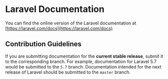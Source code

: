 # Laravel Documentation

You can find the online version of the Laravel documentation at [https://laravel.com/docs](https://laravel.com/docs)

## Contribution Guidelines

If you are submitting documentation for the **current stable release**, submit it to the corresponding branch. For example, documentation for Laravel 5.7 would be submitted to the `5.7` branch. Documentation intended for the next release of Laravel should be submitted to the `master` branch.
